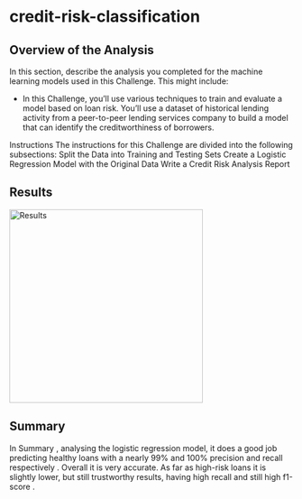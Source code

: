 # credit-risk-classification


## Overview of the Analysis

In this section, describe the analysis you completed for the machine learning models used in this Challenge. This might include:

* In this Challenge, you’ll use various techniques to train and evaluate a model based on loan risk. You’ll use a dataset of historical lending activity from a peer-to-peer lending services company to build a model that can identify the creditworthiness of borrowers.


Instructions
The instructions for this Challenge are divided into the following subsections:
Split the Data into Training and Testing Sets
Create a Logistic Regression Model with the Original Data
Write a Credit Risk Analysis Report

## Results


<img width="343" alt="Results" src="https://github.com/wwoliver7/credit-risk-classification/assets/152826034/e04f384f-ce0e-4798-b1aa-f5bf8e769453">




## Summary

 In Summary , analysing the logistic regression model, it does a good job predicting healthy loans with a nearly 99% and 100% precision and recall respectively .
  Overall it is very accurate. As far as  high-risk loans it is slightly lower, but still trustworthy results, having high recall and still high f1-score .
